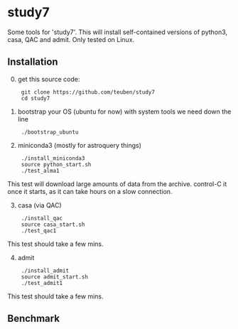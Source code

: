 # study7

Some tools for 'study7'. This will install self-contained versions of python3, casa, QAC and admit. Only tested on Linux.

## Installation

0. get this source code:

        git clone https://github.com/teuben/study7
        cd study7
         

1. bootstrap your OS (ubuntu for now) with system tools we need down the line

        ./bootstrap_ubuntu

2. miniconda3 (mostly for astroquery things)

        ./install_miniconda3
        source python_start.sh
        ./test_alma1

This test will download large amounts of data from the archive. control-C it once it starts, as it can take hours on a slow connection.

3. casa (via QAC)

        ./install_qac
        source casa_start.sh
        ./test_qac1

This test should take a few mins.

4. admit

        ./install_admit
        source admit_start.sh
        ./test_admit1

This test should take a few mins.

## Benchmark




